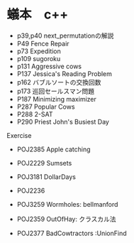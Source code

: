 # 蟻本　c++ 

- p39,p40 next_permutationの解説
- P49 Fence Repair
- p73 Expedition
- p109 sugoroku
- p131 Aggressive cows
- P137 Jessica's Reading Problem
- p162 バブルソートの交換回数
- p173 巡回セールスマン問題
- P187 Minimizing maximizer
- P287 Popular Cows
- P288 2-SAT
- P290 Priest John's Busiest Day


Exercise
- POJ2385 Apple catching
- POJ2229 Sumsets
- POJ3181 DollarDays

- POJ2236

- POJ3259 Wormholes: bellmanford 
- POJ2359 OutOfHay: クラスカル法
- POJ2377 BadCowtractors :UnionFind
